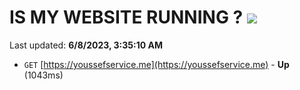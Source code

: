 # IS MY WEBSITE RUNNING ? [![](https://img.shields.io/static/v1?label=Sponsor&message=%E2%9D%A4&logo=GitHub&color=%23fe8e86)](https://github.com/sponsors/<username>)

Last updated: **6/8/2023, 3:35:10 AM**

- `GET` [https://youssefservice.me](https://youssefservice.me) - **Up** (1043ms)
